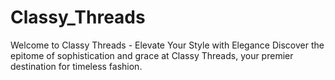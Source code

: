 # Classy_Threads
Welcome to Classy Threads - Elevate Your Style with Elegance  Discover the epitome of sophistication and grace at Classy Threads, your premier destination for timeless fashion. 

